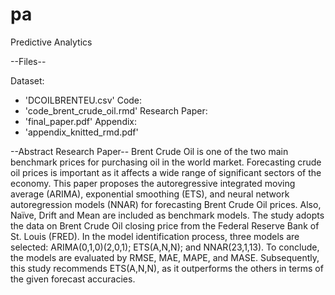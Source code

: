 # pa
Predictive Analytics

--Files--

Dataset: 
 - 'DCOILBRENTEU.csv'
Code:
 - 'code_brent_crude_oil.rmd'
Research Paper:
 - 'final_paper.pdf'
Appendix:
 - 'appendix_knitted_rmd.pdf'


--Abstract Research Paper--
Brent Crude Oil is one of the two main benchmark prices for purchasing oil in the world market. Forecasting crude oil prices is important as it affects a wide range of significant sectors of the economy. This paper proposes the autoregressive integrated moving average (ARIMA), exponential smoothing (ETS), and neural network autoregression models (NNAR) for forecasting Brent Crude Oil prices. Also, Naïve, Drift and Mean are included as benchmark models. The study adopts the data on Brent Crude Oil closing price from the Federal Reserve Bank of St. Louis (FRED). In the model identification process, three models are selected: ARIMA(0,1,0)(2,0,1); ETS(A,N,N); and NNAR(23,1,13). To conclude, the models are evaluated by RMSE, MAE, MAPE, and MASE. Subsequently, this study recommends ETS(A,N,N), as it outperforms the others in terms of the given forecast accuracies.




